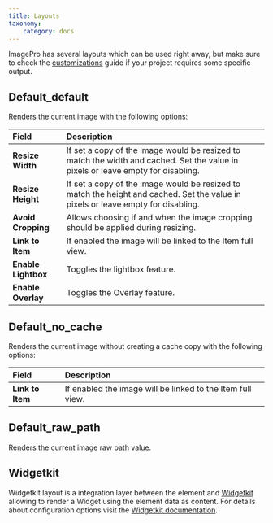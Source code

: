 ```yaml
---
title: Layouts
taxonomy:
    category: docs
---
```


ImagePro has several layouts which can be used right away, but make sure to check the [customizations](/elements/imagepro/advanced/customizations) guide if your project requires some specific output.

## Default_default

Renders the current image with the following options:

| Field       | Description |
| :---------- | :---------- |
| **Resize Width** | If set a copy of the image would be resized to match the width and cached. Set the value in pixels or leave empty for disabling. |
| **Resize Height** | If set a copy of the image would be resized to match the height and cached. Set the value in pixels or leave empty for disabling. |
| **Avoid Cropping** | Allows choosing if and when the image cropping should be applied during resizing. |
| **Link to Item** | If enabled the image will be linked to the Item full view. |
| **Enable Lightbox** | Toggles the lightbox feature. |
| **Enable Overlay** | Toggles the Overlay feature. |

## Default_no_cache

Renders the current image without creating a cache copy with the following options:

| Field       | Description |
| :---------- | :---------- |
| **Link to Item** | If enabled the image will be linked to the Item full view. |

## Default_raw_path

Renders the current image raw path value.

## Widgetkit

Widgetkit layout is a integration layer between the element and [Widgetkit](http://yootheme.com/widgetkit) allowing to render a Widget using the element data as content. For details about configuration options visit the [Widgetkit documentation](http://yootheme.com/widgetkit/documentation).
